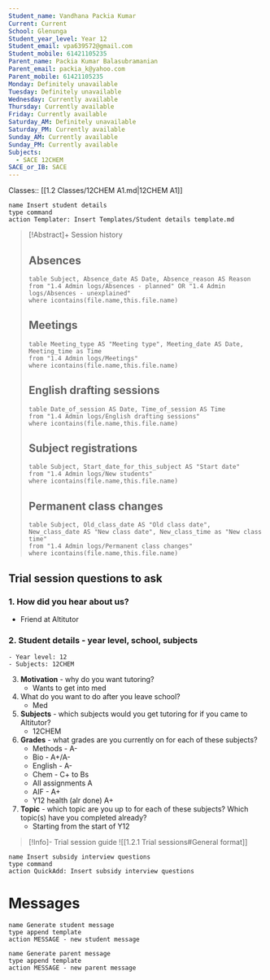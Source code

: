 ```yaml
---
Student_name: Vandhana Packia Kumar
Current: Current
School: Glenunga
Student_year_level: Year 12
Student_email: vpa639572@gmail.com
Student_mobile: 61421105235
Parent_name: Packia Kumar Balasubramanian
Parent_email: packia_k@yahoo.com
Parent_mobile: 61421105235
Monday: Definitely unavailable
Tuesday: Definitely unavailable
Wednesday: Currently available
Thursday: Currently available
Friday: Currently available
Saturday_AM: Definitely unavailable
Saturday_PM: Currently available
Sunday_AM: Currently available
Sunday_PM: Currently available
Subjects:
  - SACE 12CHEM
SACE_or_IB: SACE
---
```

Classes:: [[1.2 Classes/12CHEM A1.md|12CHEM A1]]
```button
name Insert student details
type command
action Templater: Insert Templates/Student details template.md
```

> [!Abstract]+ Session history
> ## Absences
> ```dataview
> table Subject, Absence_date AS Date, Absence_reason AS Reason
> from "1.4 Admin logs/Absences - planned" OR "1.4 Admin logs/Absences - unexplained"
> where icontains(file.name,this.file.name)
> ```
> 
> ## Meetings
> ```dataview
> table Meeting_type AS "Meeting type", Meeting_date AS Date, Meeting_time as Time
> from "1.4 Admin logs/Meetings" 
> where icontains(file.name,this.file.name)
> ```
> 
> ## English drafting sessions
> ```dataview
> table Date_of_session AS Date, Time_of_session AS Time
> from "1.4 Admin logs/English drafting sessions"
> where icontains(file.name,this.file.name)
> ```
> 
> ## Subject registrations
> ```dataview
> table Subject, Start_date_for_this_subject AS "Start date"
> from "1.4 Admin logs/New students"
> where icontains(file.name,this.file.name)
> ```
> 
> ## Permanent class changes
> ```dataview
> table Subject, Old_class_date AS "Old class date", New_class_date AS "New class date", New_class_time as "New class time"
> from "1.4 Admin logs/Permanent class changes"
> where icontains(file.name,this.file.name)
> 


## Trial session questions to ask
### 1. How did you hear about us?
- Friend at Altitutor
### 2. **Student details** - year level, school, subjects 
	- Year level: 12
	- Subjects: 12CHEM
3. **Motivation** - why do you want tutoring?
	- Wants to get into med
4.  What do you want to do after you leave school?
	- Med
5. **Subjects** - which subjects would you get tutoring for if you came to Altitutor?
	- 12CHEM
6. **Grades** - what grades are you currently on for each of these subjects?
	- Methods - A-
	- Bio - A+/A-
	- English - A-
	- Chem - C+ to Bs
	- All assignments A
	- AIF - A+
	- Y12 health (alr done) A+
7.  **Topic** - which topic are you up to for each of these subjects? Which topic(s) have you completed already?
	- Starting from the start of Y12

> [!Info]- Trial session guide
![[1.2.1 Trial sessions#General format]]

```button
name Insert subsidy interview questions
type command
action QuickAdd: Insert subsidy interview questions
```



# Messages
```button
name Generate student message
type append template
action MESSAGE - new student message
```



```button
name Generate parent message
type append template
action MESSAGE - new parent message
```

